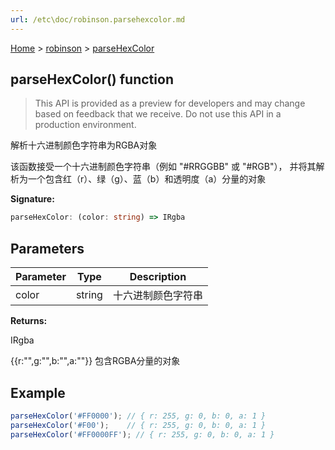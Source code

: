 ```yaml
---
url: /etc\doc/robinson.parsehexcolor.md
---
```

[Home](./index.md) > [robinson](./robinson.md) > [parseHexColor](./robinson.parsehexcolor.md)

## parseHexColor() function

> This API is provided as a preview for developers and may change based on feedback that we receive. Do not use this API in a production environment.

解析十六进制颜色字符串为RGBA对象

该函数接受一个十六进制颜色字符串（例如 "#RRGGBB" 或 "#RGB"）， 并将其解析为一个包含红（r）、绿（g）、蓝（b）和透明度（a）分量的对象

**Signature:**

```typescript
parseHexColor: (color: string) => IRgba
```

## Parameters

|  Parameter | Type | Description |
|  --- | --- | --- |
|  color | string | 十六进制颜色字符串 |

**Returns:**

IRgba

{{r:"",g:"",b:"",a:""}} 包含RGBA分量的对象

## Example

```javascript
parseHexColor('#FF0000'); // { r: 255, g: 0, b: 0, a: 1 }
parseHexColor('#F00');    // { r: 255, g: 0, b: 0, a: 1 }
parseHexColor('#FF0000FF'); // { r: 255, g: 0, b: 0, a: 1 }
```
